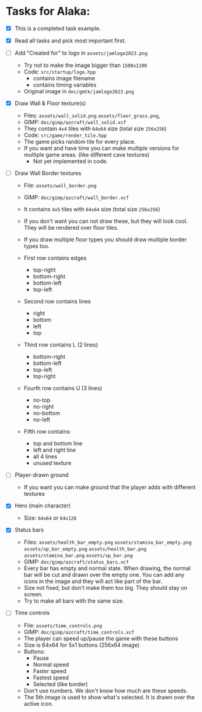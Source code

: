 # Tasks for Alaka:

- [x] This is a completed task example.

- [x] Read all tasks and pick most important first.

- [ ] Add "Created for" to logo in `assets/jamlogo2023.png`
    - Try not to make the image bigger than `1500x1100`
    - Code: `src/startup/logo.hpp`
        - contains image filename
        - contains timing variables
    - Original image in `doc/gmtk/jamlogo2023.png`

- [x] Draw Wall & Floor texture(s)
    - Files: `assets/wall_solid.png` `assets/floor_grass.png`,
    - GIMP: `doc/gimp/azcraft/wall_solid.xcf`
    - They contain `4x4` tiles with `64x64` size (total size `256x256`)
    - Code: `src/game/render_tile.hpp`
    - The game picks random tile for every place.
    - If you want and have time you can make multiple versions for multiple game areas. (like different cave textures)
        - Not yet implemented in code.

- [ ] Draw Wall Border textures
    - File: `assets/wall_border.png`
    - GIMP: `doc/gimp/azcraft/wall_border.xcf`
    - It contains `4x5` tiles with `64x64` size (total size `256x256`)
    - If you don't want you can not draw these, but they will look cool.
        They will be rendered over floor tiles.
    - If you draw multiple floor types you should draw multiple border types too.

    - First row contains edges
        - top-right
        - bottom-right
        - bottom-left
        - top-left
    - Second row contains lines
        - right
        - bottom
        - left
        - top
    - Third row contains L (2 lines)
        - bottom-right
        - bottom-left
        - top-left
        - top-right
    - Fourth row contains U (3 lines)
        - no-top
        - no-right
        - no-bottom
        - no-left
    - Fifth row contains:
        - top and bottom line
        - left and right line
        - all 4 lines
        - unused texture

- [ ] Player-drawn ground
    - If you want you can make ground that the player adds with different textures

- [x] Hero (main character)
    - Size: `64x64` or `64x128`

- [x] Status bars
    - Files: `assets/health_bar_empty.png` `assets/stamina_bar_empty.png` `assets/xp_bar_empty.png` `assets/health_bar.png` `assets/stamina_bar.png` `assets/xp_bar.png`
    - GIMP: `doc/gimp/azcraft/status_bars.xcf`
    - Every bar has empty and normal state.
        When drawing, the normal bar will be cut and drawn over the empty one.
        You can add any icons in the image and they will act like part of the bar.
    - Size not fixed, but don't make them too big. They should stay on screen.
    - Try to make all bars with the same size.

- [ ] Time controls
    - File: `assets/time_controls.png`
    - GIMP: `doc/gimp/azcraft/time_controls.xcf`
    - The player can speed up/pause the game with these buttons
    - Size is 64x64 for 5x1 buttons (256x64 image)
    - Buttons:
        - Pause
        - Normal speed
        - Faster speed
        - Fastest speed
        - Selected (like border)
    - Don't use numbers. We don't know how much are these speeds.
    - The 5th image is used to show what's selected.
        It is drawn over the active icon.


